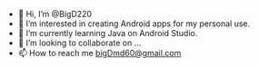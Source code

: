 - 👋 Hi, I’m @BigD220
- 👀 I’m interested in creating Android apps for my personal use.
- 🌱 I’m currently learning Java on Android Studio.
- 💞️ I’m looking to collaborate on ...
- 📫 How to reach me bigDmd60@gmail.com

<!---
BigD220/BigD220 is a ✨ special ✨ repository because its `README.md` (this file) appears on your GitHub profile.
You can click the Preview link to take a look at your changes.
--->
